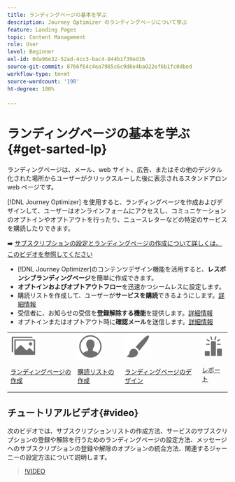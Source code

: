 ```yaml
---
title: ランディングページの基本を学ぶ
description: Journey Optimizer のランディングページについて学ぶ
feature: Landing Pages
topic: Content Management
role: User
level: Beginner
exl-id: 0da96e32-52ad-4cc3-bac4-844b1f39ed16
source-git-commit: 8766f64c4ea7985c6c9d6e4ba022ef6b1fc0dbed
workflow-type: tm+mt
source-wordcount: '198'
ht-degree: 100%

---
```


# ランディングページの基本を学ぶ {#get-sarted-lp}

ランディングページは、メール、web サイト、広告、またはその他のデジタル化された場所からユーザーがクリックスルーした後に表示されるスタンドアロン web ページです。

[!DNL Journey Optimizer] を使用すると、ランディングページを作成およびデザインして、ユーザーはオンラインフォームにアクセスし、コミュニケーションのオプトインやオプトアウトを行ったり、ニュースレターなどの特定のサービスを購読したりできます。

➡️ [サブスクリプションの設定とランディングページの作成について詳しくは、このビデオを参照してください](#video)

* [!DNL Journey Optimizer]のコンテンツデザイン機能を活用すると、**レスポンシブランディングページ**&#x200B;を簡単に作成できます。
* **オプトインおよびオプトアウトフロー**&#x200B;を迅速かつシームレスに設定します。
* 購読リストを作成して、ユーザーが&#x200B;**サービスを購読**&#x200B;できるようにします。[詳細情報](lp-use-cases.md#subscription-to-a-service)
* 受信者に、お知らせの受信を&#x200B;**登録解除する機能**&#x200B;を提供します。[詳細情報](lp-use-cases.md#opt-out)
* オプトインまたはオプトアウト時に&#x200B;**確認メール**&#x200B;を送信します。[詳細情報](lp-use-cases.md#send-confirmation-email)

<table>
<tr>
<td><img src="../assets/do-not-localize/icon_assets.svg" width="60px"><p><a href="create-lp.md">ランディングページの作成</a></p></td>
<td><img src="../assets/do-not-localize/icon_personalization.svg" width="60px"><p><a href="subscription-list.md">購読リストの作成</a></p></td>
<td><img src="../assets/do-not-localize/icon_design.svg" width="60px"><p><a href="design-lp.md">ランディングページのデザイン</a></p></td>
<td><img src="../assets/do-not-localize/monitor.svg" width="60px"><p><a href="../reports/lp-report-live.md">レポート</a></p></td>
</tr>
</table>

## チュートリアルビデオ{#video}

次のビデオでは、サブスクリプションリストの作成方法、サービスのサブスクリプションの登録や解除を行うためのランディングページの設定方法、メッセージへのサブスクリプションの登録や解除のオプションの統合方法、関連するジャーニーの設定方法について説明します。

>[!VIDEO](https://video.tv.adobe.com/v/341280?quality=12&learn=on)